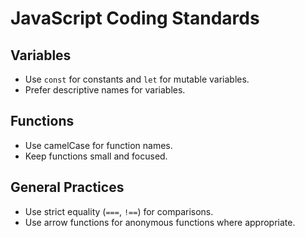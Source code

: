 # JavaScript Coding Standards

## Variables
- Use `const` for constants and `let` for mutable variables.
- Prefer descriptive names for variables.

## Functions
- Use camelCase for function names.
- Keep functions small and focused.

## General Practices
- Use strict equality (`===`, `!==`) for comparisons.
- Use arrow functions for anonymous functions where appropriate.
